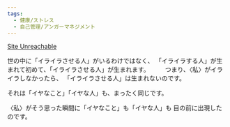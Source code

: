 ```yaml
---
tags:
  - 健康/ストレス
  - 自己管理/アンガーマネジメント
---
```

[Site Unreachable](https://mekarauroko2015.blog.fc2.com/blog-entry-162.html?sp)

世の中に「イライラさせる人」がいるわけではなく、
「イライラする人」が生まれて初めて、「イライラさせる人」が生まれます。
　　
つまり、〈私〉がイライラしなかったら、
「イライラさせる人」は生まれないのです。

それは「イヤなこと」「イヤな人」も、まったく同じです。

〈私〉がそう思った瞬間に「イヤなこと」も「イヤな人」も
目の前に出現したのです。
